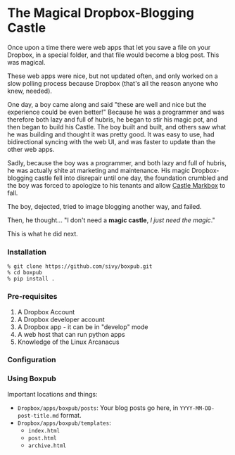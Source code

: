 # The Magical Dropbox-Blogging Castle

Once upon a time there were web apps that let you save a  file on your Dropbox, in a special folder, and that file would become a blog post. This was magical.

These web apps were nice, but not updated often, and only worked on a slow polling process because Dropbox (that's all the reason anyone who knew, needed).

One day, a boy came along and said "these are well and nice but the experience could be even better!" Because he was a programmer and was therefore both lazy and full of hubris, he began to stir his magic pot, and then began to build his Castle. The boy built and built, and others saw what he was building and thought it was pretty good. It was easy to use, had bidirectional syncing with the web UI, and was faster to update than the other web apps.

Sadly, because the boy was a programmer, and both lazy and full of hubris, he was actually shite at marketing and maintenance. His magic Dropbox-blogging castle fell into disrepair until one day, the foundation crumbled and the boy was forced to apologize to his tenants and allow [Castle Markbox](http://markbox.io) to fall.

The boy, dejected, tried to image blogging another way, and failed.

Then, he thought... "I don't need a **magic castle**, *I just need the magic*."

This is what he did next.

### Installation

	% git clone https://github.com/sivy/boxpub.git
	% cd boxpub
	% pip install .

### Pre-requisites

1. A Dropbox Account
2. A Dropbox developer account
3. A Dropbox app - it can be in "develop" mode
4. A web host that can run python apps
5. Knowledge of the Linux Arcanacus

### Configuration



### Using Boxpub

Important locations and things:

* `Dropbox/apps/boxpub/posts`: Your blog posts go here, in `YYYY-MM-DD-post-title.md` format.
* `Dropbox/apps/boxpub/templates`:
	- `index.html`
	- `post.html`
	- `archive.html`

